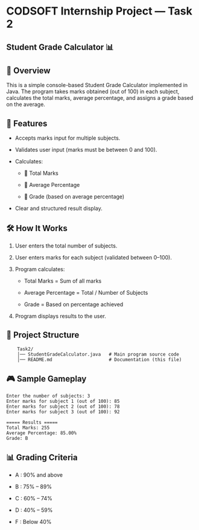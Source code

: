 # CODSOFT Internship Project — Task 2

## Student Grade Calculator 📊

## 📌 Overview

This is a simple console-based Student Grade Calculator implemented in Java. The program takes marks obtained (out of 100) in each subject, calculates the total marks, average percentage, and assigns a grade based on the average.

## 🚀 Features

- Accepts marks input for multiple subjects.

- Validates user input (marks must be between 0 and 100).

- Calculates:

    - 📘 Total Marks

    - 📗 Average Percentage

    - 📕 Grade (based on average percentage)

- Clear and structured result display.

## 🛠️ How It Works

1. User enters the total number of subjects.

2. User enters marks for each subject (validated between 0–100).

3. Program calculates:

    - Total Marks = Sum of all marks

    - Average Percentage = Total / Number of Subjects

    - Grade = Based on percentage achieved

4. Program displays results to the user.

## 📂 Project Structure

```
    Task2/
    │── StudentGradeCalculator.java   # Main program source code
    │── README.md                     # Documentation (this file)

```


## 🎮 Sample Gameplay

```
Enter the number of subjects: 3
Enter marks for subject 1 (out of 100): 85
Enter marks for subject 2 (out of 100): 78
Enter marks for subject 3 (out of 100): 92

===== Results =====
Total Marks: 255
Average Percentage: 85.00%
Grade: B

```

## 📊 Grading Criteria

- A : 90% and above

- B : 75% – 89%

- C : 60% – 74%

- D : 40% – 59%

- F : Below 40%




